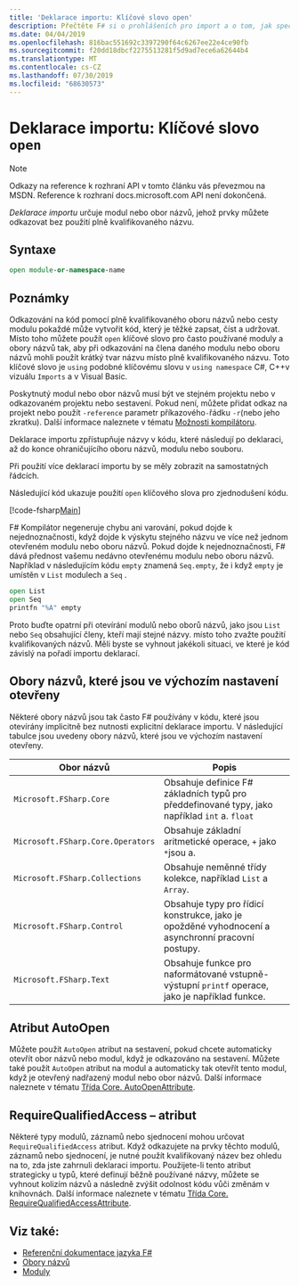 ```yaml
---
title: 'Deklarace importu: Klíčové slovo open'
description: Přečtěte F# si o prohlášeních pro import a o tom, jak specifikují modul nebo obor názvů, jejichž prvky můžete odkazovat bez použití plně kvalifikovaného názvu.
ms.date: 04/04/2019
ms.openlocfilehash: 816bac551692c3397290f64c6267ee22e4ce90fb
ms.sourcegitcommit: f20dd18dbcf2275513281f5d9ad7ece6a62644b4
ms.translationtype: MT
ms.contentlocale: cs-CZ
ms.lasthandoff: 07/30/2019
ms.locfileid: "68630573"
---
```

# <a name="import-declarations-the-open-keyword"></a>Deklarace importu: Klíčové slovo `open`

> [!NOTE]
> Odkazy na reference k rozhraní API v tomto článku vás převezmou na MSDN.  Reference k rozhraní docs.microsoft.com API není dokončená.

*Deklarace importu* určuje modul nebo obor názvů, jehož prvky můžete odkazovat bez použití plně kvalifikovaného názvu.

## <a name="syntax"></a>Syntaxe

```fsharp
open module-or-namespace-name
```

## <a name="remarks"></a>Poznámky

Odkazování na kód pomocí plně kvalifikovaného oboru názvů nebo cesty modulu pokaždé může vytvořit kód, který je těžké zapsat, číst a udržovat. Místo toho můžete použít `open` klíčové slovo pro často používané moduly a obory názvů tak, aby při odkazování na člena daného modulu nebo oboru názvů mohli použít krátký tvar názvu místo plně kvalifikovaného názvu. Toto klíčové slovo je `using` podobné klíčovému slovu v `using namespace` C#, C++v vizuálu `Imports` a v Visual Basic.

Poskytnutý modul nebo obor názvů musí být ve stejném projektu nebo v odkazovaném projektu nebo sestavení. Pokud není, můžete přidat odkaz na projekt nebo použít `-reference` parametr příkazového`-`řádku `-r`(nebo jeho zkratku). Další informace naleznete v tématu [Možnosti kompilátoru](compiler-options.md).

Deklarace importu zpřístupňuje názvy v kódu, které následují po deklaraci, až do konce ohraničujícího oboru názvů, modulu nebo souboru.

Při použití více deklarací importu by se měly zobrazit na samostatných řádcích.

Následující kód ukazuje použití `open` klíčového slova pro zjednodušení kódu.

[!code-fsharp[Main](~/samples/snippets/fsharp/lang-ref-2/snippet6801.fs)]

F# Kompilátor negeneruje chybu ani varování, pokud dojde k nejednoznačnosti, když dojde k výskytu stejného názvu ve více než jednom otevřeném modulu nebo oboru názvů. Pokud dojde k nejednoznačnosti, F# dává přednost vašemu nedávno otevřenému modulu nebo oboru názvů. Například v následujícím kódu `empty` znamená `Seq.empty`, že i když `empty` je umístěn v `List` modulech a `Seq` .

```fsharp
open List
open Seq
printfn "%A" empty
```

Proto buďte opatrní při otevírání modulů nebo oborů názvů, jako jsou `List` nebo `Seq` obsahující členy, kteří mají stejné názvy. místo toho zvažte použití kvalifikovaných názvů. Měli byste se vyhnout jakékoli situaci, ve které je kód závislý na pořadí importu deklarací.

## <a name="namespaces-that-are-open-by-default"></a>Obory názvů, které jsou ve výchozím nastavení otevřeny

Některé obory názvů jsou tak často F# používány v kódu, které jsou otevírány implicitně bez nutnosti explicitní deklarace importu. V následující tabulce jsou uvedeny obory názvů, které jsou ve výchozím nastavení otevřeny.

|Obor názvů|Popis|
|---------|-----------|
|`Microsoft.FSharp.Core`|Obsahuje definice F# základních typů pro předdefinované typy, jako například `int` a. `float`|
|`Microsoft.FSharp.Core.Operators`|Obsahuje základní aritmetické operace, `+` jako `*`jsou a.|
|`Microsoft.FSharp.Collections`|Obsahuje neměnné třídy kolekce, například `List` a `Array`.|
|`Microsoft.FSharp.Control`|Obsahuje typy pro řídicí konstrukce, jako je opožděné vyhodnocení a asynchronní pracovní postupy.|
|`Microsoft.FSharp.Text`|Obsahuje funkce pro naformátované vstupně-výstupní `printf` operace, jako je například funkce.|

## <a name="autoopen-attribute"></a>Atribut AutoOpen

Můžete použít `AutoOpen` atribut na sestavení, pokud chcete automaticky otevřít obor názvů nebo modul, když je odkazováno na sestavení. Můžete také použít `AutoOpen` atribut na modul a automaticky tak otevřít tento modul, když je otevřený nadřazený modul nebo obor názvů. Další informace naleznete v tématu [Třída Core. AutoOpenAttribute](https://msdn.microsoft.com/visualfsharpdocs/conceptual/core.autoopenattribute-class-%5bfsharp%5d).

## <a name="requirequalifiedaccess-attribute"></a>RequireQualifiedAccess – atribut

Některé typy modulů, záznamů nebo sjednocení mohou určovat `RequireQualifiedAccess` atribut. Když odkazujete na prvky těchto modulů, záznamů nebo sjednocení, je nutné použít kvalifikovaný název bez ohledu na to, zda jste zahrnuli deklaraci importu. Použijete-li tento atribut strategicky u typů, které definují běžně používané názvy, můžete se vyhnout kolizím názvů a následně zvýšit odolnost kódu vůči změnám v knihovnách. Další informace naleznete v tématu [Třída Core. RequireQualifiedAccessAttribute](https://msdn.microsoft.com/visualfsharpdocs/conceptual/core.requirequalifiedaccessattribute-class-%5Bfsharp%5D).

## <a name="see-also"></a>Viz také:

- [Referenční dokumentace jazyka F#](index.md)
- [Obory názvů](namespaces.md)
- [Moduly](modules.md)
